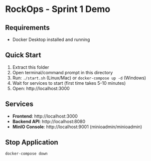 # RockOps - Sprint 1 Demo

## Requirements
- Docker Desktop installed and running

## Quick Start
1. Extract this folder
2. Open terminal/command prompt in this directory
3. Run: `./start.sh` (Linux/Mac) or `docker-compose up -d` (Windows)
4. Wait for services to start (first time takes 5-10 minutes)
5. Open: http://localhost:3000

## Services
- **Frontend**: http://localhost:3000
- **Backend API**: http://localhost:8080
- **MinIO Console**: http://localhost:9001 (minioadmin/minioadmin)

## Stop Application
```bash
docker-compose down